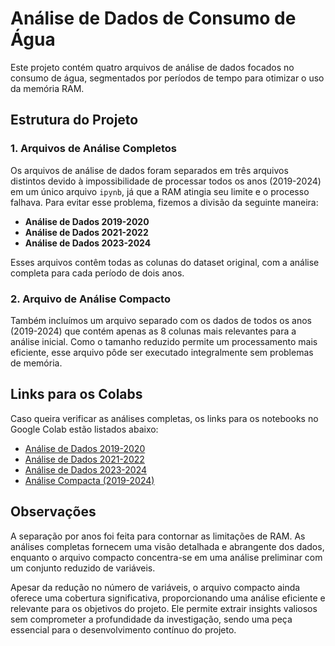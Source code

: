 # Análise de Dados de Consumo de Água

Este projeto contém quatro arquivos de análise de dados focados no consumo de água, segmentados por períodos de tempo para otimizar o uso da memória RAM.

## Estrutura do Projeto

### 1. Arquivos de Análise Completos

Os arquivos de análise de dados foram separados em três arquivos distintos devido à impossibilidade de processar todos os anos (2019-2024) em um único arquivo `ipynb`, já que a RAM atingia seu limite e o processo falhava. Para evitar esse problema, fizemos a divisão da seguinte maneira:

- **Análise de Dados 2019-2020**
- **Análise de Dados 2021-2022**
- **Análise de Dados 2023-2024**

Esses arquivos contêm todas as colunas do dataset original, com a análise completa para cada período de dois anos.

### 2. Arquivo de Análise Compacto

Também incluímos um arquivo separado com os dados de todos os anos (2019-2024) que contém apenas as 8 colunas mais relevantes para a análise inicial. Como o tamanho reduzido permite um processamento mais eficiente, esse arquivo pôde ser executado integralmente sem problemas de memória.

## Links para os Colabs

Caso queira verificar as análises completas, os links para os notebooks no Google Colab estão listados abaixo:

- [Análise de Dados 2019-2020](https://colab.research.google.com/drive/1lyDhc3aocLXlEmIVP8xLRUAd55e3V7vP?usp=drive_link)
- [Análise de Dados 2021-2022](https://colab.research.google.com/drive/1vRDvxRZ_RAjGH8HnKGJQduPPjIPh9RgO?usp=drive_link)
- [Análise de Dados 2023-2024](https://colab.research.google.com/drive/1dRy6NMEGryyk7WNkgHXIh9A8st3nCing?usp=drive_link)
- [Análise Compacta (2019-2024)](#)

## Observações

A separação por anos foi feita para contornar as limitações de RAM. As análises completas fornecem uma visão detalhada e abrangente dos dados, enquanto o arquivo compacto concentra-se em uma análise preliminar com um conjunto reduzido de variáveis.

Apesar da redução no número de variáveis, o arquivo compacto ainda oferece uma cobertura significativa, proporcionando uma análise eficiente e relevante para os objetivos do projeto. Ele permite extrair insights valiosos sem comprometer a profundidade da investigação, sendo uma peça essencial para o desenvolvimento contínuo do projeto.